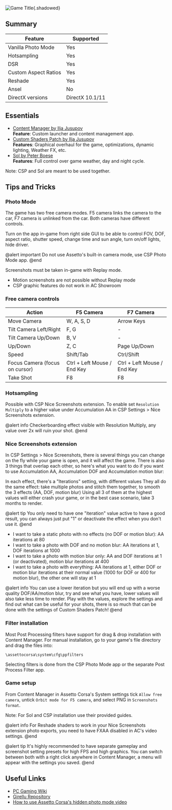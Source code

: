 ![Game Title](Images\assettoheader.png "Shot by tripps"){.shadowed}

## Summary

Feature | Supported
--|--
Vanilla Photo Mode | Yes
Hotsampling | Yes
DSR | Yes
Custom Aspect Ratios | Yes
Reshade | Yes
Ansel | No
DirectX versions | DirectX 10.1/11
 
## Essentials
* [Content Manager by Ilja Jusupov](https://acstuff.ru/app/)  
**Feature**: Custom launcher and content management app.
* [Custom Shaders Patch by Ilja Jusupov](https://acstuff.ru/patch/)  
**Features**: Graphical overhaul for the game, optimizations, dynamic lighting, Weather FX, etc.
* [Sol by Peter Boese](https://www.racedepartment.com/downloads/sol.24914/)  
**Features**: Full control over game weather, day and night cycle.

Note: CSP and Sol are meant to be used together.

## Tips and Tricks

### Photo Mode

The game has two free camera modes. F5 camera links the camera to the car, F7 camera is unlinked from the car. Both cameras have different controls.

Turn on the app in-game from right side GUI to be able to control FOV, DOF, aspect ratio, shutter speed, change time and sun angle, turn on/off lights, hide driver.

@alert important
Do not use Assetto's built-in camera mode, use CSP Photo Mode app.
@end

Screenshots must be taken in-game with Replay mode.

* Motion screenshots are not possible without Replay mode
* CSP graphic features do not work in AC Showroom

### Free camera controls

Action | F5 Camera | F7 Camera
--|--|--
Move Camera | W, A, S, D | Arrow Keys
Tilt Camera Left/Right | F, G | -
Tilt Camera Up/Down | B, V | -
Up/Down | Z, C | Page Up/Down
Speed | Shift/Tab | Ctrl/Shift
Focus Camera (focus on cursor) | Ctrl + Left Mouse / End Key | Ctrl + Left Mouse / End Key
Take Shot | F8 | F8

### Hotsampling

Possible with CSP Nice Screenshots extension. To enable set `Resolution Multiply` to a higher value under Accumulation AA in CSP Settings > Nice Screenshots extension.

@alert info
Checkerboarding effect visible with Resolution Multiply, any value over 2x will ruin your shot.
@end

### Nice Screenshots extension

In CSP Settings > Nice Screenshots, there is several things you can change on the fly while your game is open, and it will affect the game.
There is also 3 things that overlap each other, so here's what you want to do if you want to use Accumulation AA, Accumulation DOF and Accumulation motion blur:

In each effect, there's a "Iterations" setting, with different values
They all do the same effect: take multiple photos and stitch them together, to smooth the 3 effects (AA, DOF, motion blur)
Using all 3 of them at the highest values will either crash your game, or in the best case scenario, take 3 months to render.

@alert tip
You only need to have one "iteration" value active to have a good result, you can always just put "1" or deactivate the effect when you don't use it.
@end

* I want to take a static photo with no effects (no DOF or motion blur): AA iterations at 80 
* I want to take a photo with DOF and no motion blur: AA iterations at 1, DOF iterations at 1000 
* I want to take a photo with motion blur only: AA and DOF iterations at 1 (or deactivated), motion blur iterations at 400 
* I want to take a photo with everything: AA iterations at 1, either DOF or motion blur iterations at their normal value (1000 for DOF or 400 for motion blur), the other one will stay at 1

@alert info
You can use a lower iteration but you will end up with a worse quality DOF/AA/motion blur, try and see what you have, lower values will also take less time to render.
Play with the values, explore the settings and find out what can be useful for your shots, there is so much that can be done with the settings of Custom Shaders Patch!
@end

### Filter installation

Most Post Processing filters have support for drag & drop installation with Content Manager. For manual installation, go to your game's file directory and drag the files into:

`\assettocorsa\system\cfg\ppfilters`

Selecting filters is done from the CSP Photo Mode app or the separate Post Process Filter app.

### Game setup

From Content Manager in Assetto Corsa's System settings tick `Allow free camera`, untick `Orbit mode for F5 camera`, and select PNG in `Screenshots format`.

Note: For Sol and CSP installation use their provided guides.

@alert info
For Reshade shaders to work in your Nice Screenshots extension photo exports, you need to have FXAA disabled in AC's video settings.
@end

@alert tip
It's highly recommended to have separate gameplay and screenshot setting presets for high FPS and high graphics. You can switch between both with a right click anywhere in Content Manager, a menu will appear with the settings you saved.
@end

## Useful Links

* [PC Gaming Wiki](https://www.pcgamingwiki.com/wiki/Assetto_Corsa)
* [Girellu Repository](https://github.com/archibaldmilton/Girellu)
* [How to use Assetto Corsa's hidden photo mode video](https://www.youtube.com/watch?v=FIitR0SCoxQ)
